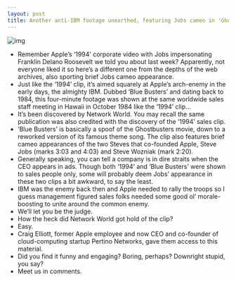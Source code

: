 ```yaml
---
layout: post
title: Another anti-IBM footage unearthed, featuring Jobs cameo in 'Ghostbusters' spoof
---
```

![img](http://media.idownloadblog.com/wp-content/uploads/2012/05/Apple-1984-sales-video-Blue-Busters-Steve-Jobs-cameo.jpg)
* Remember Apple’s ‘1994’ corporate video with Jobs impersonating Franklin Delano Roosevelt we told you about last week? Apparently, not everyone liked it so here’s a different one from the depths of the web archives, also sporting brief Jobs cameo appearance.
* Just like the ‘1994’ clip, it’s aimed squarely at Apple’s arch-enemy in the early days, the almighty IBM. Dubbed ‘Blue Busters’ and dating back to 1984, this four-minute footage was shown at the same worldwide sales staff meeting in Hawaii in October 1984 like the ‘1994’ clip…
* It’s been discovered by Network World. You may recall the same publication was also credited with the discovery of the ‘1994’ sales clip.
* ‘Blue Busters’ is basically a spoof of the Ghostbusters movie, down to a reworked version of its famous theme song. The clip also features brief cameo appearances of the two Steves that co-founded Apple, Steve Jobs (marks 3:03 and 4:03) and Steve Wozniak (mark 2:20).
* Generally speaking, you can tell a company is in dire straits when the CEO appears in ads. Though both ‘1994’ and ‘Blue Busters’ were shown to sales people only, some will probably deem Jobs’ appearance in these two clips a bit awkward, to say the least.
* IBM was the enemy back then and Apple needed to rally the troops so I guess management figured sales folks needed some good ol’ morale-boosting to unite around the common enemy.
* We’ll let you be the judge.
* How the heck did Network World got hold of the clip?
* Easy.
* Craig Elliott, former Apple employee and now CEO and co-founder of cloud-computing startup Pertino Networks, gave them access to this material.
* Did you find it funny and engaging? Boring, perhaps? Downright stupid, you say?
* Meet us in comments.

